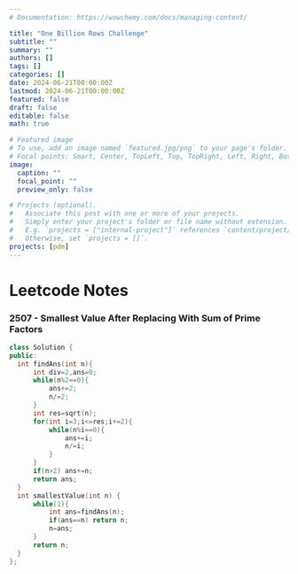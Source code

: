 ```yaml
---
# Documentation: https://wowchemy.com/docs/managing-content/

title: "One Billion Rows Challenge"
subtitle: ""
summary: ""
authors: []
tags: []
categories: []
date: 2024-06-21T00:00:00Z
lastmod: 2024-06-21T00:00:00Z
featured: false
draft: false
editable: false
math: true

# Featured image
# To use, add an image named `featured.jpg/png` to your page's folder.
# Focal points: Smart, Center, TopLeft, Top, TopRight, Left, Right, BottomLeft, Bottom, BottomRight.
image:
  caption: ""
  focal_point: ""
  preview_only: false

# Projects (optional).
#   Associate this post with one or more of your projects.
#   Simply enter your project's folder or file name without extension.
#   E.g. `projects = ["internal-project"]` references `content/project/deep-learning/index.md`.
#   Otherwise, set `projects = []`.
projects: [pdm]
---
```

# Leetcode Notes

### 2507 - Smallest Value After Replacing With Sum of Prime Factors 
  
  ```c++
  class Solution {
public:
    int findAns(int n){
        int div=2,ans=0;
        while(n%2==0){
            ans+=2;
            n/=2;
        }
        int res=sqrt(n);
        for(int i=3;i<=res;i+=2){
            while(n%i==0){
                ans+=i;
                n/=i;
            }
        }
        if(n>2) ans+=n;
        return ans;
    }
    int smallestValue(int n) {
        while(1){
            int ans=findAns(n);
            if(ans==n) return n;
            n=ans;
        }
        return n;
    }
};
```

